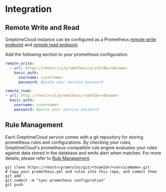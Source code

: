 # Integration

## Remote Write and Read

GreptimeCloud instance can be configured as a Prometheus [remote write
endpoint](https://prometheus.io/docs/prometheus/latest/configuration/configuration/#remote_write) and [remote read endpoint](https://prometheus.io/docs/prometheus/latest/configuration/configuration/#remote_read).

Add the following section to your prometheus configuration.

```yaml
remote_write:
  - url: https://<host>/v1/prometheus/write?db=<dbname>
    basic_auth:
      username: <username>
      password: #paste your service password

remote_read:
- url: http://<host>/v1/prometheus/read?db=<dbname>
  basic_auth:
    username: <username>
    password: #paste your service password
```

## Rule Management

Each GreptimeCloud service comes with a git repository for storing prometheus
rules and configurations. By checking your rules, GreptimeCloud's
prometheus-compatible rule engine evaluates your rules against data stored in
the database and emits alert when matches. For more details, please refer to [Rule Management](https://docs.greptime.com/cloud/prometheus/rule-management).

```shell
git clone https://<host>/promrules/git/<teamId>/<serviceName>.git
# Copy your prometheus.yml and rules into this repo, and commit them
git add .
git commit -m "sync prometheus configuration"
git push
```
